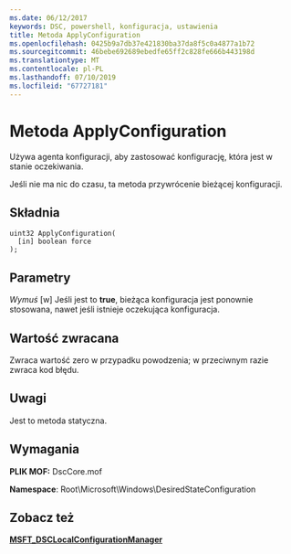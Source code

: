 ```yaml
---
ms.date: 06/12/2017
keywords: DSC, powershell, konfiguracja, ustawienia
title: Metoda ApplyConfiguration
ms.openlocfilehash: 0425b9a7db37e421830ba37da8f5c0a4877a1b72
ms.sourcegitcommit: 46bebe692689ebedfe65ff2c828fe666b443198d
ms.translationtype: MT
ms.contentlocale: pl-PL
ms.lasthandoff: 07/10/2019
ms.locfileid: "67727181"
---
```

# <a name="applyconfiguration-method"></a>Metoda ApplyConfiguration

Używa agenta konfiguracji, aby zastosować konfigurację, która jest w stanie oczekiwania.

Jeśli nie ma nic do czasu, ta metoda przywrócenie bieżącej konfiguracji.

## <a name="syntax"></a>Składnia

```mof
uint32 ApplyConfiguration(
  [in] boolean force
);
```

## <a name="parameters"></a>Parametry

*Wymuś* \[w\] Jeśli jest to **true**, bieżąca konfiguracja jest ponownie stosowana, nawet jeśli istnieje oczekująca konfiguracja.

## <a name="return-value"></a>Wartość zwracana

Zwraca wartość zero w przypadku powodzenia; w przeciwnym razie zwraca kod błędu.

## <a name="remarks"></a>Uwagi

Jest to metoda statyczna.

## <a name="requirements"></a>Wymagania

**PLIK MOF:** DscCore.mof

**Namespace**: Root\Microsoft\Windows\DesiredStateConfiguration

## <a name="see-also"></a>Zobacz też

[**MSFT_DSCLocalConfigurationManager**](msft-dsclocalconfigurationmanager.md)
